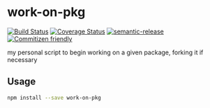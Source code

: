 # work-on-pkg

[![Build Status](https://travis-ci.org/jedwards1211/work-on-pkg.svg?branch=master)](https://travis-ci.org/jedwards1211/work-on-pkg)
[![Coverage Status](https://codecov.io/gh/jedwards1211/work-on-pkg/branch/master/graph/badge.svg)](https://codecov.io/gh/jedwards1211/work-on-pkg)
[![semantic-release](https://img.shields.io/badge/%20%20%F0%9F%93%A6%F0%9F%9A%80-semantic--release-e10079.svg)](https://github.com/semantic-release/semantic-release)
[![Commitizen friendly](https://img.shields.io/badge/commitizen-friendly-brightgreen.svg)](http://commitizen.github.io/cz-cli/)

my personal script to begin working on a given package, forking it if necessary

## Usage

```sh
npm install --save work-on-pkg
```

